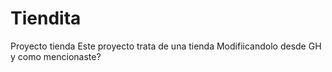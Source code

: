 # Tiendita
Proyecto tienda
Este proyecto trata de una tienda
Modifiicandolo desde GH y como mencionaste?
